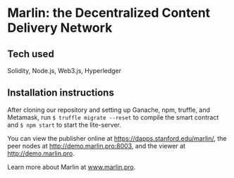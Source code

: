 # Marlin: the Decentralized Content Delivery Network

## Tech used
Solidity, Node.js, Web3.js, Hyperledger

## Installation instructions
After cloning our repository and setting up Ganache, npm, truffle, and Metamask, run `$ truffle migrate --reset` to compile the smart contract and `$ npm start` to start the lite-server. 

You can view the publisher online at https://dapps.stanford.edu/marlin/, the peer nodes at http://demo.marlin.pro:8003, and the viewer at http://demo.marlin.pro.

Learn more about Marlin at www.marlin.pro.
